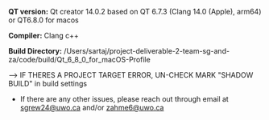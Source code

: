**QT version:** Qt creator 14.0.2 based on QT 6.7.3 (Clang 14.0 (Apple), arm64) or QT6.8.0 for macos

**Compiler:** Clang c++

**Build Directory:** /Users/sartaj/project-deliverable-2-team-sg-and-za/code/build/Qt_6_8_0_for_macOS-Profile

--> IF THERES A PROJECT TARGET ERROR, UN-CHECK MARK "SHADOW BUILD" in build settings

- If there are any other issues, please reach out through email at sgrew24@uwo.ca and/or zahme6@uwo.ca

